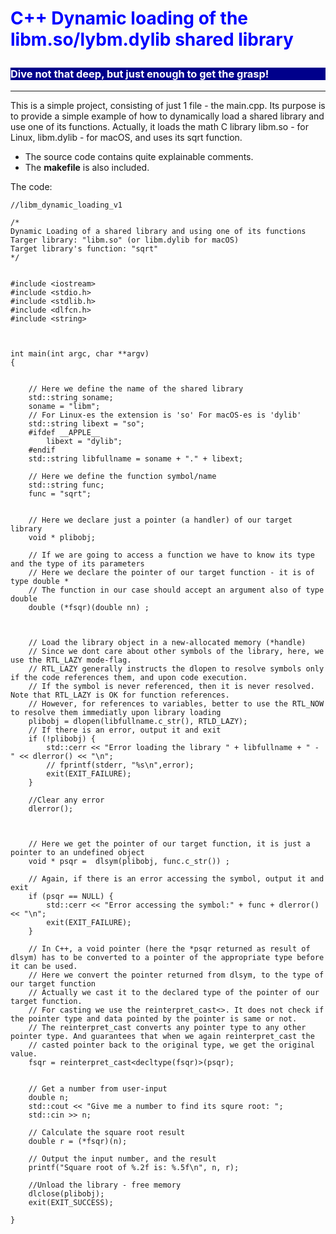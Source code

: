 # <p style="color:blue;"> C++ Dynamic loading of the libm.so/lybm.dylib shared library</p>

### <p style="background-color:darkblue; color:white">Dive not that deep, but just enough to get the grasp!</p>
---

This is a simple project, consisting of just 1 file - the main.cpp.
Its purpose is to provide a simple example of how to dynamically load a shared library and use one of its functions.
Actually, it loads the math C library libm.so - for Linux, libm.dylib - for macOS, and uses its sqrt function.

- The source code contains quite explainable comments. 
- The **makefile** is also included.


The code:

```
//libm_dynamic_loading_v1

/* 
Dynamic Loading of a shared library and using one of its functions
Targer library: "libm.so" (or libm.dylib for macOS)
Target library's function: "sqrt"
*/


#include <iostream>
#include <stdio.h>
#include <stdlib.h>
#include <dlfcn.h>
#include <string>



int main(int argc, char **argv)
{


    // Here we define the name of the shared library 
    std::string soname;
    soname = "libm"; 
    // For Linux-es the extension is 'so' For macOS-es is 'dylib'
    std::string libext = "so";
    #ifdef __APPLE__
        libext = "dylib";
    #endif 
    std::string libfullname = soname + "." + libext;

    // Here we define the function symbol/name
    std::string func;
    func = "sqrt";


    // Here we declare just a pointer (a handler) of our target library  
    void * plibobj;

    // If we are going to access a function we have to know its type and the type of its parameters
    // Here we declare the pointer of our target function - it is of type double *
    // The function in our case should accept an argument also of type double  
    double (*fsqr)(double nn) ;



    // Load the library object in a new-allocated memory (*handle)
    // Since we dont care about other symbols of the library, here, we use the RTL_LAZY mode-flag.
    // RTL_LAZY generally instructs the dlopen to resolve symbols only if the code references them, and upon code execution.
    // If the symbol is never referenced, then it is never resolved. Note that RTL_LAZY is OK for function references. 
    // However, for references to variables, better to use the RTL_NOW to resolve them immediatly upon library loading
    plibobj = dlopen(libfullname.c_str(), RTLD_LAZY); 
    // If there is an error, output it and exit
    if (!plibobj) {
        std::cerr << "Error loading the library " + libfullname + " - " << dlerror() << "\n";
        // fprintf(stderr, "%s\n",error);
        exit(EXIT_FAILURE);
    }

    //Clear any error
    dlerror();    

  

    // Here we get the pointer of our target function, it is just a pointer to an undefined object
    void * psqr =  dlsym(plibobj, func.c_str()) ;
    
    // Again, if there is an error accessing the symbol, output it and exit
    if (psqr == NULL) {
        std::cerr << "Error accessing the symbol:" + func + dlerror() << "\n";
        exit(EXIT_FAILURE);
    } 

    // In C++, a void pointer (here the *psqr returned as result of dlsym) has to be converted to a pointer of the appropriate type before it can be used.
    // Here we convert the pointer returned from dlsym, to the type of our target function
    // Actually we cast it to the declared type of the pointer of our target function.
    // For casting we use the reinterpret_cast<>. It does not check if the pointer type and data pointed by the pointer is same or not.
    // The reinterpret_cast converts any pointer type to any other pointer type. And guarantees that when we again reinterpret_cast the 
    // casted pointer back to the original type, we get the original value. 
    fsqr = reinterpret_cast<decltype(fsqr)>(psqr);
    

    // Get a number from user-input
    double n; 
    std::cout << "Give me a number to find its squre root: ";
    std::cin >> n;

    // Calculate the square root result    
    double r = (*fsqr)(n);

    // Output the input number, and the result
    printf("Square root of %.2f is: %.5f\n", n, r);

    //Unload the library - free memory
    dlclose(plibobj);   
    exit(EXIT_SUCCESS);
    
}

```